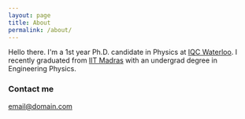 ```yaml
---
layout: page
title: About
permalink: /about/
---
```


Hello there. I'm a 1st year Ph.D. candidate in Physics at [IQC Waterloo](https://uwaterloo.ca/institute-for-quantum-computing/). I recently graduated from [IIT Madras](https://www.iitm.ac.in/) with an undergrad degree in Engineering Physics.

### Contact me

[email@domain.com](mailto:sriramgk98@gmail.com)
